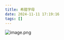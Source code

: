```yaml
---
title: 希腊字母
date: 2024-11-11 17:19:16
tags: []
---
```

![image.png](https://how-to-1258460161.cos.ap-shanghai.myqcloud.com/how-to/20241111171152.webp)
